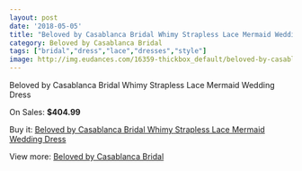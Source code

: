 ```yaml
---
layout: post
date: '2018-05-05'
title: "Beloved by Casablanca Bridal Whimy Strapless Lace Mermaid Wedding Dress"
category: Beloved by Casablanca Bridal
tags: ["bridal","dress","lace","dresses","style"]
image: http://img.eudances.com/16359-thickbox_default/beloved-by-casablanca-bridal-whimy-strapless-lace-mermaid-wedding-dress.jpg
---
```

Beloved by Casablanca Bridal Whimy Strapless Lace Mermaid Wedding Dress

On Sales: **$404.99**
<a href="https://www.eudances.com/en/beloved-by-casablanca-bridal/4817-beloved-by-casablanca-bridal-whimy-strapless-lace-mermaid-wedding-dress.html"><amp-img layout="responsive" width="600" height="600" src="//img.eudances.com/16359-thickbox_default/beloved-by-casablanca-bridal-whimy-strapless-lace-mermaid-wedding-dress.jpg" alt="Beloved by Casablanca Bridal Whimy Strapless Lace Mermaid Wedding Dress 0" /></a>
<a href="https://www.eudances.com/en/beloved-by-casablanca-bridal/4817-beloved-by-casablanca-bridal-whimy-strapless-lace-mermaid-wedding-dress.html"><amp-img layout="responsive" width="600" height="600" src="//img.eudances.com/16361-thickbox_default/beloved-by-casablanca-bridal-whimy-strapless-lace-mermaid-wedding-dress.jpg" alt="Beloved by Casablanca Bridal Whimy Strapless Lace Mermaid Wedding Dress 1" /></a>
<a href="https://www.eudances.com/en/beloved-by-casablanca-bridal/4817-beloved-by-casablanca-bridal-whimy-strapless-lace-mermaid-wedding-dress.html"><amp-img layout="responsive" width="600" height="600" src="//img.eudances.com/16360-thickbox_default/beloved-by-casablanca-bridal-whimy-strapless-lace-mermaid-wedding-dress.jpg" alt="Beloved by Casablanca Bridal Whimy Strapless Lace Mermaid Wedding Dress 2" /></a>

Buy it: [Beloved by Casablanca Bridal Whimy Strapless Lace Mermaid Wedding Dress](https://www.eudances.com/en/beloved-by-casablanca-bridal/4817-beloved-by-casablanca-bridal-whimy-strapless-lace-mermaid-wedding-dress.html "Beloved by Casablanca Bridal Whimy Strapless Lace Mermaid Wedding Dress")

View more: [Beloved by Casablanca Bridal](https://www.eudances.com/en/89-beloved-by-casablanca-bridal "Beloved by Casablanca Bridal")